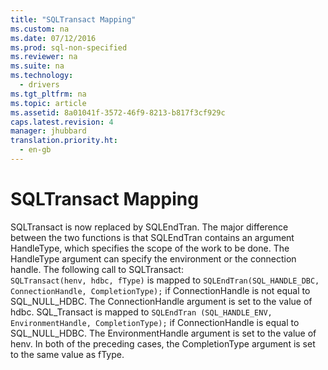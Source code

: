 ```yaml
---
title: "SQLTransact Mapping"
ms.custom: na
ms.date: 07/12/2016
ms.prod: sql-non-specified
ms.reviewer: na
ms.suite: na
ms.technology: 
  - drivers
ms.tgt_pltfrm: na
ms.topic: article
ms.assetid: 8a01041f-3572-46f9-8213-b817f3cf929c
caps.latest.revision: 4
manager: jhubbard
translation.priority.ht: 
  - en-gb
---
```

# SQLTransact Mapping
<?xml version="1.0" encoding="utf-8"?>
<developerReferenceWithoutSyntaxDocument xmlns="http://ddue.schemas.microsoft.com/authoring/2003/5" xmlns:xlink="http://www.w3.org/1999/xlink" xmlns:xsi="http://www.w3.org/2001/XMLSchema-instance" xsi:schemaLocation="http://ddue.schemas.microsoft.com/authoring/2003/5 http://dduestorage.blob.core.windows.net/ddueschema/developer.xsd">
  <introduction>
    <para>
      <legacyBold>SQLTransact</legacyBold> is now replaced by <legacyBold>SQLEndTran</legacyBold>. The major difference between the two functions is that <legacyBold>SQLEndTran</legacyBold> contains an argument <legacyItalic>HandleType</legacyItalic>, which specifies the scope of the work to be done. The <legacyItalic>HandleType</legacyItalic> argument can specify the environment or the connection handle. The following call to <legacyBold>SQLTransact</legacyBold>:</para>
  </introduction>
  <section>
    <content>
      <code>SQLTransact(henv, hdbc, fType)</code>
      <para>is mapped to</para>
      <code>SQLEndTran(SQL_HANDLE_DBC, ConnectionHandle, CompletionType);</code>
      <para>if <legacyItalic>ConnectionHandle</legacyItalic> is not equal to SQL_NULL_HDBC. The <legacyItalic>ConnectionHandle</legacyItalic> argument is set to the value of <legacyItalic>hdbc</legacyItalic>. </para>
      <para>
        <legacyBold>SQL_Transact</legacyBold> is mapped to</para>
      <code>SQLEndTran (SQL_HANDLE_ENV, EnvironmentHandle, CompletionType);</code>
      <para>if <legacyItalic>ConnectionHandle</legacyItalic> is equal to SQL_NULL_HDBC. The <legacyItalic>EnvironmentHandle</legacyItalic> argument is set to the value of <legacyItalic>henv</legacyItalic>.</para>
      <para>In both of the preceding cases, the <legacyItalic>CompletionType</legacyItalic> argument is set to the same value as <legacyItalic>fType</legacyItalic>.</para>
    </content>
  </section>
  <relatedTopics />
</developerReferenceWithoutSyntaxDocument>